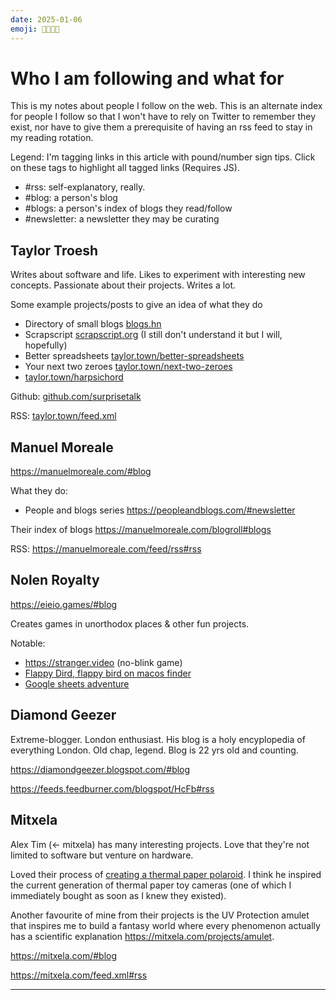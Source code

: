 ```yaml
---
date: 2025-01-06
emoji: 🧑‍🧑‍🧒‍🧒
---
```


# Who I am following and what for

This is my notes about people I follow on the web. This is an alternate index for people I follow 
so that I won't have to rely on Twitter to remember they exist, nor have to give them a prerequisite 
of having an rss feed to stay in my reading rotation.

Legend:
I'm tagging links in this article with pound/number sign tips. Click on these tags to highlight all tagged links (Requires JS).
<ul>
<li> <find-href>#rss</find-href>: self-explanatory, really. </li>
<li> <find-href>#blog</find-href>: a person's blog </li>
<li> <find-href>#blogs</find-href>: a person's index of blogs they read/follow </li>
<li> <find-href>#newsletter</find-href>: a newsletter they may be curating </li>
</ul>

## Taylor Troesh

Writes about software and life. Likes to experiment with interesting new concepts. Passionate about their projects. Writes a lot.

Some example projects/posts to give an idea of what they do

- Directory of small blogs [blogs.hn](https://blogs.hn/#blogs)
- Scrapscript [scrapscript.org](https://scrapscript.org/) (I still don't understand it but I will, hopefully)
- Better spreadsheets [taylor.town/better-spreadsheets](https://taylor.town/better-spreadsheets)
- Your next two zeroes [taylor.town/next-two-zeroes](taylor.town/next-two-zeroes)
- [taylor.town/harpsichord](https://taylor.town/harpsichord)

Github: [github.com/surprisetalk](https://github.com/surprisetalk)

RSS: [taylor.town/feed.xml](https://taylor.town/feed.xml#rss)

## Manuel Moreale

<https://manuelmoreale.com/#blog>

What they do:
- People and blogs series <https://peopleandblogs.com/#newsletter>

Their index of blogs <https://manuelmoreale.com/blogroll#blogs>

RSS: <https://manuelmoreale.com/feed/rss#rss>

## Nolen Royalty

<https://eieio.games/#blog>

Creates games in unorthodox places & other fun projects.

Notable:
- <https://stranger.video> (no-blink game)
- [Flappy Dird, flappy bird on macos finder](https://eieio.games/blog/flappy-bird-in-macos-finder)
- [Google sheets adventure](https://eieio.games/blog/realtime-google-sheet)

## Diamond Geezer

Extreme-blogger. London enthusiast. His blog is a holy encyplopedia of everything London. Old chap, legend. Blog 
is 22 yrs old and counting. 

<https://diamondgeezer.blogspot.com/#blog>

<https://feeds.feedburner.com/blogspot/HcFb#rss>

## Mitxela

Alex Tim (<- mitxela) has many interesting projects. Love that they're not limited to software but venture on hardware.

Loved their process of [creating a thermal paper polaroid](https://mitxela.com/projects/thermal_paper_polaroid). I think 
he inspired the current generation of thermal paper toy cameras (one of which I immediately bought as soon as I knew they
existed). 

Another favourite of mine from their projects is the UV Protection amulet that inspires me to build a fantasy world where 
every phenomenon actually has a scientific explanation <https://mitxela.com/projects/amulet>.

<https://mitxela.com/#blog>

<https://mitxela.com/feed.xml#rss>

---

<script>
  document.addEventListener('DOMContentLoaded', function () {
    // Base URL for the RSS reader
    const baseUrl = 'https://rss-reader.dutl.uk/?feeds=';

    // Select all links on the page
    const links = document.querySelectorAll('a');

    // Filter links ending with #rss
    const rssLinks = Array.from(links)
      .map(link => link.href)
      .filter(href => href.endsWith('#rss'));

    // Encode the links and join them with commas
    const encodedLinks = rssLinks.map(encodeURIComponent).join(',');

    // Construct the final URL
    const rssReaderUrl = `${baseUrl}${encodedLinks}&ttl=600&blocklist=`;

    // Output the URL (you can replace this with any other action)
    console.log(rssReaderUrl);

    // Add a button to trigger the iframe creation
    const button = document.createElement('button');
    button.textContent = 'Create RSS Reader iframe';
    document.querySelector('main').appendChild(button);

    // Event listener for button click to create the iframe and the link
    button.addEventListener('click', function () {
      // Create the iframe container with resizable functionality
      const iframeContainer = document.createElement('div');
      iframeContainer.style.resize = 'both';
      iframeContainer.style.overflow = 'auto';
      iframeContainer.style.width = '100%';
      iframeContainer.style.height = '500px'; // Initial height

      // Create the iframe
      const iframe = document.createElement('iframe');
      iframe.src = rssReaderUrl;
      iframe.width = '100%';
      iframe.height = '100%'; // Make iframe fill the container
      iframe.frameBorder = '0';

      // Append the iframe to the container
      iframeContainer.appendChild(iframe);

      // Create the link to the RSS reader
      const displayLink = document.createElement('a');
      displayLink.href = rssReaderUrl;
      displayLink.textContent = '📶 Auto-Generated RSS Reader Link';
      displayLink.target = '_blank';

      // Append the iframe container and the link to the page
      document.querySelector('main').appendChild(iframeContainer);
      document.querySelector('main').appendChild(displayLink);
    });
  });
</script>



